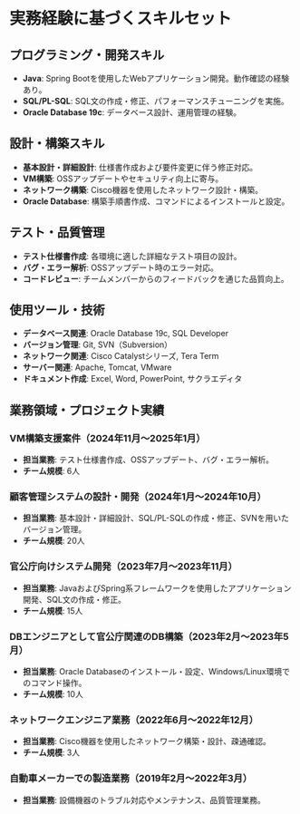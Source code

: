 # 実務経験に基づくスキルセット

## プログラミング・開発スキル
- **Java**: Spring Bootを使用したWebアプリケーション開発。動作確認の経験あり。
- **SQL/PL-SQL**: SQL文の作成・修正、パフォーマンスチューニングを実施。
- **Oracle Database 19c**: データベース設計、運用管理の経験。

## 設計・構築スキル
- **基本設計・詳細設計**: 仕様書作成および要件変更に伴う修正対応。
- **VM構築**: OSSアップデートやセキュリティ向上に寄与。
- **ネットワーク構築**: Cisco機器を使用したネットワーク設計・構築。
- **Oracle Database**: 構築手順書作成、コマンドによるインストールと設定。

## テスト・品質管理
- **テスト仕様書作成**: 各環境に適した詳細なテスト項目の設計。
- **バグ・エラー解析**: OSSアップデート時のエラー対応。
- **コードレビュー**: チームメンバーからのフィードバックを通じた品質向上。

## 使用ツール・技術
- **データベース関連**: Oracle Database 19c, SQL Developer
- **バージョン管理**: Git, SVN（Subversion）
- **ネットワーク関連**: Cisco Catalystシリーズ, Tera Term
- **サーバー関連**: Apache, Tomcat, VMware
- **ドキュメント作成**: Excel, Word, PowerPoint, サクラエディタ

## 業務領域・プロジェクト実績

### VM構築支援案件（2024年11月～2025年1月）
- **担当業務**: テスト仕様書作成、OSSアップデート、バグ・エラー解析。
- **チーム規模**: 6人

### 顧客管理システムの設計・開発（2024年1月～2024年10月）
- **担当業務**: 基本設計・詳細設計、SQL/PL-SQLの作成・修正、SVNを用いたバージョン管理。
- **チーム規模**: 20人

### 官公庁向けシステム開発（2023年7月～2023年11月）
- **担当業務**: JavaおよびSpring系フレームワークを使用したアプリケーション開発、SQL文の作成・修正。
- **チーム規模**: 15人

### DBエンジニアとして官公庁関連のDB構築（2023年2月～2023年5月）
- **担当業務**: Oracle Databaseのインストール・設定、Windows/Linux環境でのコマンド操作。
- **チーム規模**: 10人

### ネットワークエンジニア業務（2022年6月～2022年12月）
- **担当業務**: Cisco機器を使用したネットワーク構築・設計、疎通確認。
- **チーム規模**: 3人

### 自動車メーカーでの製造業務（2019年2月～2022年3月）
- **担当業務**: 設備機器のトラブル対応やメンテナンス、品質管理業務。


